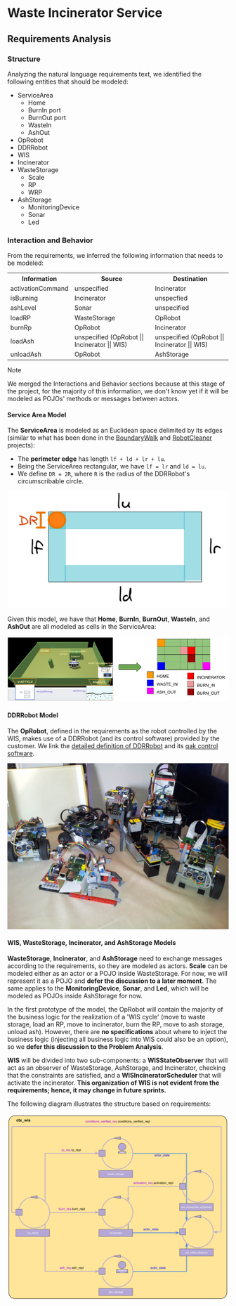 # Waste Incinerator Service

## Requirements Analysis

### Structure
Analyzing the natural language requirements text, we identified the following entities that should be modeled:
* ServiceArea
  * Home
  * BurnIn port
  * BurnOut port
  * WasteIn
  * AshOut
* OpRobot
* DDRRobot
* WIS
* Incinerator
* WasteStorage
  * Scale
  * RP
  * WRP
* AshStorage
  * MonitoringDevice
  * Sonar
  * Led

### Interaction and Behavior
From the requirements, we inferred the following information that needs to be modeled:

<table>
  <tr>
    <th><b>Information</b></th>
    <th><b>Source</b></th>
    <th><b>Destination</b></th>
  </tr>
  <tr>
    <td>activationCommand</td>
    <td>unspecified</td>
    <td>Incinerator</td>
  </tr>
  <tr>
    <td>isBurning</td>
    <td>Incinerator</td>
    <td>unspecfied</td>
  </tr>
    <td>ashLevel</td>
    <td>Sonar</td>
    <td>unspecified</td>
  </tr>
  <tr>
    <td>loadRP</td>
    <td>WasteStorage</td>
    <td>OpRobot</td>
  </tr>
  <tr>
    <td>burnRp</td>
    <td>OpRobot</td>
    <td>Incinerator</td>
  </tr>
  <tr>
    <td>loadAsh</td>
    <td>unspecified (OpRobot || Incinerator || WIS)</td>
    <td>unspecified (OpRobot || Incinerator || WIS)</td>
  </tr>
  <tr>
    <td>unloadAsh</td>
    <td>OpRobot</td>
    <td>AshStorage</td>
  </tr>
</table>

> [!NOTE]
> We merged the Interactions and Behavior sections because at this stage of the project, for the majority of this information, we don't know yet if it will be modeled as POJOs' methods or messages between actors.

#### Service Area Model
The **ServiceArea** is modeled as an Euclidean space delimited by its edges (similar to what has been done in the [BoundaryWalk](resources/slides/BoundaryWalkProjectDoc.pdf) and [RobotCleaner](resources/slides/RobotCleanerProjectDoc.pdf) projects):

* The **perimeter edge** has length `lf + ld + lr + lu`.
* Being the ServiceArea rectangular, we have `lf = lr` and `ld = lu`.
* We define `DR = 2R`, where `R` is the radius of the DDRRobot's circumscribable circle.

![ServiceAreaModel_01](resources/imgs/ServiceAreaModel_01.png)

Given this model, we have that **Home**, **BurnIn**, **BurnOut**, **WasteIn**, and **AshOut** are all modeled as cells in the ServiceArea:

![ServiceAreaModel_02](resources/imgs/ServiceAreaModel_02.png)

#### DDRRobot Model

The **OpRobot**, defined in the requirements as the robot controlled by the WIS, makes use of a DDRRobot (and its control software) provided by the customer. We link the [detailed definition of DDRRobot](resources/slides/BasicRobot24ProjectDoc.pdf) and its [qak control software](resources/projects/basicrobot.qak).

![robotsUnibo](resources/imgs/robotsUnibo.jpg)

#### WIS, WasteStorage, Incinerator, and AshStorage Models
**WasteStorage**, **Incinerator**, and **AshStorage** need to exchange messages according to the requirements, so they are modeled as actors.
**Scale** can be modeled either as an actor or a POJO inside WasteStorage. For now, we will represent it as a POJO and **defer the discussion to a later moment**.
The same applies to the **MonitoringDevice**, **Sonar**, and **Led**, which will be modeled as POJOs inside AshStorage for now.

In the first prototype of the model, the OpRobot will contain the majority of the business logic for the realization of a 'WIS cycle' (move to waste storage, load an RP, move to incinerator, burn the RP, move to ash storage, unload ash).
However, there are **no specifications** about where to inject the business logic (injecting all business logic into WIS could also be an option), so we **defer this discussion to the Problem Analysis**.

**WIS** will be divided into two sub-components: a **WISStateObserver** that will act as an observer of WasteStorage, AshStorage, and Incinerator, checking that the constraints are satisfied, and a **WISIncineratorScheduler** that will activate the incinerator.
**This organization of WIS is not evident from the requirements; hence, it may change in future sprints.**

The following diagram illustrates the structure based on requirements:

![wis_systemarch](resources/imgs/wis_systemarch.png)